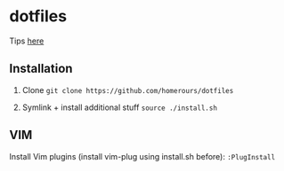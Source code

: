# dotfiles

Tips [here](notes.md)

## Installation
1. Clone
`git clone https://github.com/homerours/dotfiles`

1. Symlink + install additional stuff `source ./install.sh`

## VIM
Install Vim plugins (install vim-plug using install.sh before): 
`:PlugInstall`
